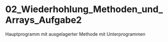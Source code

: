 # 02_Wiederhohlung_Methoden_und_Arrays_Aufgabe2
Hauptprogramm mit ausgelagerter Methode mit Unterprogrammen
